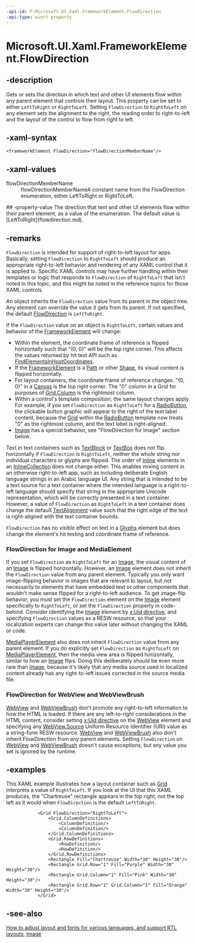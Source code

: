 ```yaml
---
-api-id: P:Microsoft.UI.Xaml.FrameworkElement.FlowDirection
-api-type: winrt property
---
```


<!-- Property syntax
public Microsoft.UI.Xaml.FlowDirection FlowDirection { get;  set; }
-->

# Microsoft.UI.Xaml.FrameworkElement.FlowDirection

## -description

Gets or sets the direction in which text and other UI elements flow within any parent element that controls their layout. This property can be set to either `LeftToRight` or `RightToLeft`. Setting `FlowDirection` to `RightToLeft` on any element sets the alignment to the right, the reading order to right-to-left and the layout of the control to flow from right to left.

## -xaml-syntax

```xaml
<frameworkElement FlowDirection="flowDirectionMemberName"/>

```

## -xaml-values
<dl><dt>flowDirectionMemberName</dt><dd>flowDirectionMemberNameA constant name from the FlowDirection enumeration, either LeftToRight or RightToLeft.</dd>
</dl>
## -property-value
The direction that text and other UI elements flow within their parent element, as a value of the enumeration. The default value is [LeftToRight](flowdirection.md).

## -remarks

`FlowDirection` is intended for support of right-to-left layout for apps. Basically, setting `FlowDirection` to `RightToLeft` should produce an appropriate right-to-left behavior and rendering of any XAML control that it is applied to. Specific XAML controls may have further handling within their templates or logic that responds to `FlowDirection` of `RightToLeft` that isn't noted in this topic, and this might be noted in the reference topics for those XAML controls.

An object inherits the `FlowDirection` value from its parent in the object tree. Any element can override the value it gets from its parent. If not specified, the default [FlowDirection](flowdirection.md) is `LeftToRight`.

If the `FlowDirection` value on an object is `RightToLeft`, certain values and behavior of the [FrameworkElement](frameworkelement.md) will change:

+ Within the element, the coordinate frame of reference is flipped horizontally such that "(0, 0)" will be the top right corner. This affects the values returned by hit test API such as [FindElementsInHostCoordinates](/uwp/api/windows.ui.xaml.media.visualtreehelper.findelementsinhostcoordinates(windows.foundation.point,windows.ui.xaml.uielement)).
+ If the [FrameworkElement](frameworkelement.md) is a [Path](../microsoft.ui.xaml.shapes/path.md) or other [Shape](../microsoft.ui.xaml.shapes/shape.md), its visual content is flipped horizontally.
+ For layout containers, the coordinate frame of reference changes. "(0, 0)" in a [Canvas](../microsoft.ui.xaml.controls/canvas.md) is the top right corner. The "0" column in a Grid for purposes of [Grid.Column](/windows/winui/api/microsoft.ui.xaml.controls.grid#xaml-attached-properties) is the rightmost column.
+ Within a control's template composition, the same layout changes apply. For example, if you set `FlowDirection` as `RightToLeft` for a [RadioButton](../microsoft.ui.xaml.controls/radiobutton.md), the clickable button graphic will appear to the right of the text label content, because the [Grid](../microsoft.ui.xaml.controls/grid.md) within the [RadioButton](../microsoft.ui.xaml.controls/radiobutton.md) template now treats "0" as the rightmost column, and the text label is right-aligned.
+ [Image](../microsoft.ui.xaml.controls/image.md) has a special behavior, see "FlowDirection for Image" section below.

Text in text containers such as [TextBlock](../microsoft.ui.xaml.controls/textblock.md) or [TextBox](../microsoft.ui.xaml.controls/textbox.md) does not flip horizontally if `FlowDirection` is `RightToLeft`, neither the whole string nor individual characters or glyphs are flipped. The order of [Inline](../microsoft.ui.xaml.documents/inline.md) elements in an [InlineCollection](../microsoft.ui.xaml.documents/inlinecollection.md) does not change either. This enables mixing content in an otherwise right-to-left app, such as including deliberate English language strings in an Arabic language UI. Any string that is intended to be a text source for a text container where the intended language is a right-to-left language should specify that string in the appropriate Unicode representation, which will be correctly presented in a text container. However, a value of `FlowDirection` as `RightToLeft` in a text container does change the default [TextAlignment](textalignment.md) value such that the right edge of the text is right-aligned with the text container bounds.

`FlowDirection` has no visible effect on text in a [Glyphs](../microsoft.ui.xaml.documents/glyphs.md) element but does change the element's hit testing and coordinate frame of reference.

### FlowDirection for Image and MediaElement

If you set `FlowDirection` as `RightToLeft` for an [Image](../microsoft.ui.xaml.controls/image.md), the visual content of an [Image](../microsoft.ui.xaml.controls/image.md) is flipped horizontally. However, an [Image](../microsoft.ui.xaml.controls/image.md) element does not inherit the `FlowDirection` value from any parent element. Typically you only want image-flipping behavior in images that are relevant to layout, but not necessarily to elements that have embedded text or other components that wouldn't make sense flipped for a right-to-left audience. To get image-flip behavior, you must set the `FlowDirection` element on the [Image](../microsoft.ui.xaml.controls/image.md) element specifically to `RightToLeft`, or set the `FlowDirection` property in code-behind. Consider identifying the [Image](../microsoft.ui.xaml.controls/image.md) element by [x:Uid directive](/windows/uwp/xaml-platform/x-uid-directive), and specifying `FlowDirection` values as a RESW resource, so that your localization experts can change this value later without changing the XAML or code.

[MediaPlayerElement](../microsoft.ui.xaml.controls/mediaplayerelement.md) also does not inherit `FlowDirection` value from any parent element. If you do explicitly set `FlowDirection` as `RightToLeft` on [MediaPlayerElement](../microsoft.ui.xaml.controls/mediaplayerelement.md), then the media view area is flipped horizontally, similar to how an [Image](../microsoft.ui.xaml.controls/image.md) flips. Doing this deliberately should be even more rare than [Image](../microsoft.ui.xaml.controls/image.md), because it's likely that any media source used in localized content already has any right-to-left issues corrected in the source media file.

### FlowDirection for WebView and WebViewBrush

[WebView](/uwp/api/windows.ui.xaml.controls.webview) and [WebViewBrush](/uwp/api/windows.ui.xaml.controls.webviewbrush) don't promote any right-to-left information to how the HTML is loaded. If there are any left-to-right considerations in the HTML content, consider setting [x:Uid directive](/windows/uwp/xaml-platform/x-uid-directive) on the [WebView](/uwp/api/windows.ui.xaml.controls.webview) element and specifying any [WebView.Source](/uwp/api/windows.ui.xaml.controls.webview.source)  Uniform Resource Identifier (URI) value as a string-form RESW resource. [WebView](/uwp/api/windows.ui.xaml.controls.webview) and [WebViewBrush](/uwp/api/windows.ui.xaml.controls.webviewbrush) also don't inherit FlowDirection from any parent elements. Setting `FlowDirection` on [WebView](/uwp/api/windows.ui.xaml.controls.webview) and [WebViewBrush](/uwp/api/windows.ui.xaml.controls.webviewbrush) doesn't cause exceptions, but any value you set is ignored by the runtime.

## -examples

This XAML example illustrates how a layout container such as [Grid](../microsoft.ui.xaml.controls/grid.md) interprets a value of `RightToLeft`. If you look at the UI that this XAML produces, the "Chartreuse" rectangle appears in the top right, not the top left as it would when `FlowDirection` is the default `LeftToRight`.

```xaml
            <Grid FlowDirection="RightToLeft">
                <Grid.ColumnDefinitions>
                    <ColumnDefinition/>
                    <ColumnDefinition/>
                </Grid.ColumnDefinitions>
                <Grid.RowDefinitions>
                    <RowDefinition/>
                    <RowDefinition/>
                </Grid.RowDefinitions>
                <Rectangle Fill="Chartreuse" Width="30" Height="30"/>
                <Rectangle Grid.Row="1" Fill="Purple" Width="30" Height="30"/>
                <Rectangle Grid.Column="1" Fill="Pink" Width="30" Height="30"/>
                <Rectangle Grid.Row="1" Grid.Column="1" Fill="Orange" Width="30" Height="30"/>
            </Grid>
```

## -see-also

[How to adjust layout and fonts for various languages, and support RTL layouts](/previous-versions/windows/apps/hh967760(v=win.10)), [Image](../microsoft.ui.xaml.controls/image.md)
